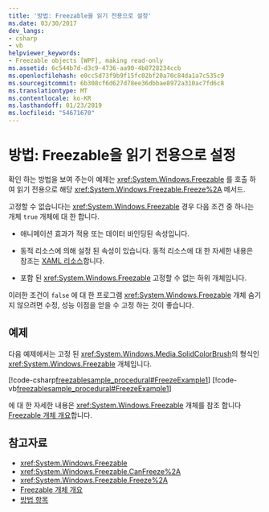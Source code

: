 ```yaml
---
title: '방법: Freezable을 읽기 전용으로 설정'
ms.date: 03/30/2017
dev_langs:
- csharp
- vb
helpviewer_keywords:
- Freezable objects [WPF], making read-only
ms.assetid: 6c544b7d-d3c9-4736-aa90-4b8728234ccb
ms.openlocfilehash: e0cc5d73f9b9f15fc02bf20a70c84da1a7c535c9
ms.sourcegitcommit: 6b308cf6d627d78ee36dbbae8972a310ac7fd6c8
ms.translationtype: MT
ms.contentlocale: ko-KR
ms.lasthandoff: 01/23/2019
ms.locfileid: "54671670"
---
```

# <a name="how-to-make-a-freezable-read-only"></a>방법: Freezable을 읽기 전용으로 설정
확인 하는 방법을 보여 주는이 예제는 <xref:System.Windows.Freezable> 를 호출 하 여 읽기 전용으로 해당 <xref:System.Windows.Freezable.Freeze%2A> 메서드.  
  
 고정할 수 없습니다는 <xref:System.Windows.Freezable> 경우 다음 조건 중 하나는 개체 `true` 개체에 대 한 합니다.  
  
-   애니메이션 효과가 적용 또는 데이터 바인딩된 속성입니다.  
  
-   동적 리소스에 의해 설정 된 속성이 있습니다. 동적 리소스에 대 한 자세한 내용은 참조는 [XAML 리소스](../../../../docs/framework/wpf/advanced/xaml-resources.md)합니다.  
  
-   포함 된 <xref:System.Windows.Freezable> 고정할 수 없는 하위 개체입니다.  
  
 이러한 조건이 `false` 에 대 한 프로그램 <xref:System.Windows.Freezable> 개체 숨기지 않으려면 수정, 성능 이점을 얻을 수 고정 하는 것이 좋습니다.  
  
## <a name="example"></a>예제  
 다음 예제에서는 고정 된 <xref:System.Windows.Media.SolidColorBrush>의 형식인 <xref:System.Windows.Freezable> 개체입니다.  
  
 [!code-csharp[freezablesample_procedural#FreezeExample1](../../../../samples/snippets/csharp/VS_Snippets_Wpf/freezablesample_procedural/CSharp/freezablesample.cs#freezeexample1)]
 [!code-vb[freezablesample_procedural#FreezeExample1](../../../../samples/snippets/visualbasic/VS_Snippets_Wpf/freezablesample_procedural/visualbasic/freezablesample.vb#freezeexample1)]  
  
 에 대 한 자세한 내용은 <xref:System.Windows.Freezable> 개체를 참조 합니다 [Freezable 개체 개요](../../../../docs/framework/wpf/advanced/freezable-objects-overview.md)합니다.  
  
## <a name="see-also"></a>참고자료
- <xref:System.Windows.Freezable>
- <xref:System.Windows.Freezable.CanFreeze%2A>
- <xref:System.Windows.Freezable.Freeze%2A>
- [Freezable 개체 개요](../../../../docs/framework/wpf/advanced/freezable-objects-overview.md)
- [방법 항목](../../../../docs/framework/wpf/advanced/base-elements-how-to-topics.md)
